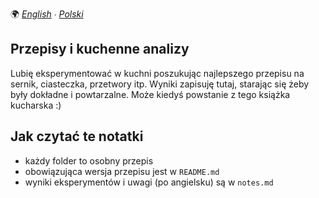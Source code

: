 🌍
*[English](README.md) ∙ [Polski](README-pl.md)*

Przepisy i kuchenne analizy
---------------------------

Lubię eksperymentować w kuchni poszukując najlepszego przepisu na sernik,
ciasteczka, przetwory itp. Wyniki zapisuję tutaj, starając się żeby były
dokładne i powtarzalne. Może kiedyś powstanie z tego książka kucharska :)

Jak czytać te notatki
---------------------

* każdy folder to osobny przepis
* obowiązująca wersja przepisu jest w `README.md`
* wyniki eksperymentów i uwagi (po angielsku) są w `notes.md`


